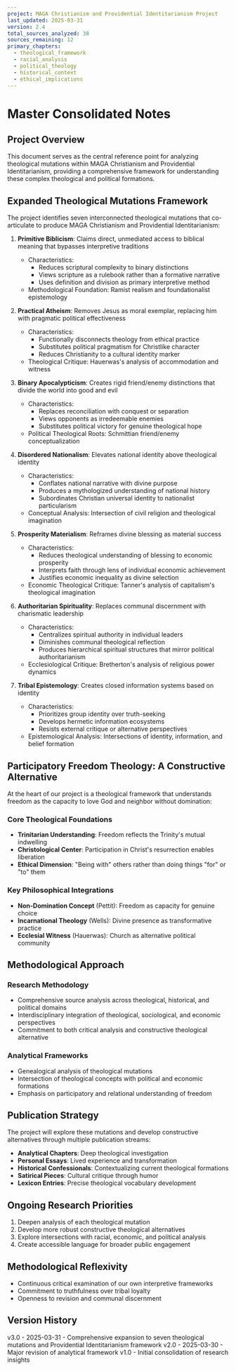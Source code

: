 ```yaml
---
project: MAGA Christianism and Providential Identitarianism Project
last_updated: 2025-03-31
version: 2.4
total_sources_analyzed: 38
sources_remaining: 12
primary_chapters:
  - theological_framework
  - racial_analysis
  - political_theology
  - historical_context
  - ethical_implications
---
```


# Master Consolidated Notes

## Project Overview

This document serves as the central reference point for analyzing theological mutations within MAGA Christianism and Providential Identitarianism, providing a comprehensive framework for understanding these complex theological and political formations.

## Expanded Theological Mutations Framework

The project identifies seven interconnected theological mutations that co-articulate to produce MAGA Christianism and Providential Identitarianism:

1. **Primitive Biblicism**: Claims direct, unmediated access to biblical meaning that bypasses interpretive traditions
   - Characteristics:
     - Reduces scriptural complexity to binary distinctions
     - Views scripture as a rulebook rather than a formative narrative
     - Uses definition and division as primary interpretive method
   - Methodological Foundation: Ramist realism and foundationalist epistemology

2. **Practical Atheism**: Removes Jesus as moral exemplar, replacing him with pragmatic political effectiveness
   - Characteristics:
     - Functionally disconnects theology from ethical practice
     - Substitutes political pragmatism for Christlike character
     - Reduces Christianity to a cultural identity marker
   - Theological Critique: Hauerwas's analysis of accommodation and witness

3. **Binary Apocalypticism**: Creates rigid friend/enemy distinctions that divide the world into good and evil
   - Characteristics:
     - Replaces reconciliation with conquest or separation
     - Views opponents as irredeemable enemies
     - Substitutes political victory for genuine theological hope
   - Political Theological Roots: Schmittian friend/enemy conceptualization

4. **Disordered Nationalism**: Elevates national identity above theological identity
   - Characteristics:
     - Conflates national narrative with divine purpose
     - Produces a mythologized understanding of national history
     - Subordinates Christian universal identity to nationalist particularism
   - Conceptual Analysis: Intersection of civil religion and theological imagination

5. **Prosperity Materialism**: Reframes divine blessing as material success
   - Characteristics:
     - Reduces theological understanding of blessing to economic prosperity
     - Interprets faith through lens of individual economic achievement
     - Justifies economic inequality as divine selection
   - Economic Theological Critique: Tanner's analysis of capitalism's theological imagination

6. **Authoritarian Spirituality**: Replaces communal discernment with charismatic leadership
   - Characteristics:
     - Centralizes spiritual authority in individual leaders
     - Diminishes communal theological reflection
     - Produces hierarchical spiritual structures that mirror political authoritarianism
   - Ecclesiological Critique: Bretherton's analysis of religious power dynamics

7. **Tribal Epistemology**: Creates closed information systems based on identity
   - Characteristics:
     - Prioritizes group identity over truth-seeking
     - Develops hermetic information ecosystems
     - Resists external critique or alternative perspectives
   - Epistemological Analysis: Intersections of identity, information, and belief formation

## Participatory Freedom Theology: A Constructive Alternative

At the heart of our project is a theological framework that understands freedom as the capacity to love God and neighbor without domination:

### Core Theological Foundations
- **Trinitarian Understanding**: Freedom reflects the Trinity's mutual indwelling
- **Christological Center**: Participation in Christ's resurrection enables liberation
- **Ethical Dimension**: "Being with" others rather than doing things "for" or "to" them

### Key Philosophical Integrations
- **Non-Domination Concept** (Pettit): Freedom as capacity for genuine choice
- **Incarnational Theology** (Wells): Divine presence as transformative practice
- **Ecclesial Witness** (Hauerwas): Church as alternative political community

## Methodological Approach

### Research Methodology
- Comprehensive source analysis across theological, historical, and political domains
- Interdisciplinary integration of theological, sociological, and economic perspectives
- Commitment to both critical analysis and constructive theological alternative

### Analytical Frameworks
- Genealogical analysis of theological mutations
- Intersection of theological concepts with political and economic formations
- Emphasis on participatory and relational understanding of freedom

## Publication Strategy

The project will explore these mutations and develop constructive alternatives through multiple publication streams:
- **Analytical Chapters**: Deep theological investigation
- **Personal Essays**: Lived experience and transformation
- **Historical Confessionals**: Contextualizing current theological formations
- **Satirical Pieces**: Cultural critique through humor
- **Lexicon Entries**: Precise theological vocabulary development

## Ongoing Research Priorities
1. Deepen analysis of each theological mutation
2. Develop more robust constructive theological alternatives
3. Explore intersections with racial, economic, and political analysis
4. Create accessible language for broader public engagement

## Methodological Reflexivity
- Continuous critical examination of our own interpretive frameworks
- Commitment to truthfulness over tribal loyalty
- Openness to revision and communal discernment

## Version History
v3.0 - 2025-03-31 - Comprehensive expansion to seven theological mutations and Providential Identitarianism framework
v2.0 - 2025-03-30 - Major revision of analytical framework
v1.0 - Initial consolidation of research insights
